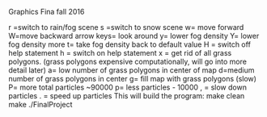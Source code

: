 Graphics Fina
fall 2016


r =switch to rain/fog scene s =switch to snow scene w= move forward W=move backward
arrow keys= look around y= lower fog density
Y= lower fog density more
t= take fog density back to default value
H = switch off help statement
h = switch on help statement
x = get rid of all grass polygons. (grass polygons expensive computationally, will go into more detail later)
a= low number of grass polygons in center of map
d=medium number of grass polygons in center
g= fill map with grass polygons (slow)
P= more total particles ~90000
p= less particles - 10000
, = slow down particles
. = speed up particles
This will build the program: make clean
make
./FinalProject
